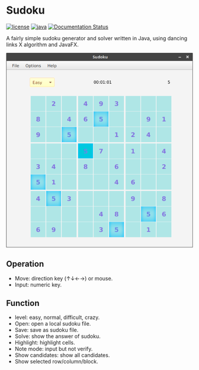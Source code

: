 # Sudoku

[![license](https://img.shields.io/badge/license-MIT-brightgreen.svg?style=flat)](LICENSE)
[![java](https://img.shields.io/badge/Platform-%20Linux%20%7C%20MACOS%20%7C%20Windows-brightgreen.svg)](bin/sudoku.jar)
[![Documentation Status](https://img.shields.io/badge/中文文档-最新-brightgreen.svg)](README_zh.md)

A fairly simple sudoku generator and solver written in Java, using dancing links X algorithm and JavaFX.

![main client](assets/main.png)

## Operation
 - Move: direction key (↑↓←→) or mouse.
 - Input: numeric key.

## Function
 - level: easy, normal, difficult, crazy.
 - Open: open a local sudoku file.
 - Save: save as sudoku file.
 - Solve: show the answer of sudoku.
 - Highlight: highlight cells.
 - Note mode: input but not verify.
 - Show candidates: show all candidates.
 - Show selected row/column/block.
